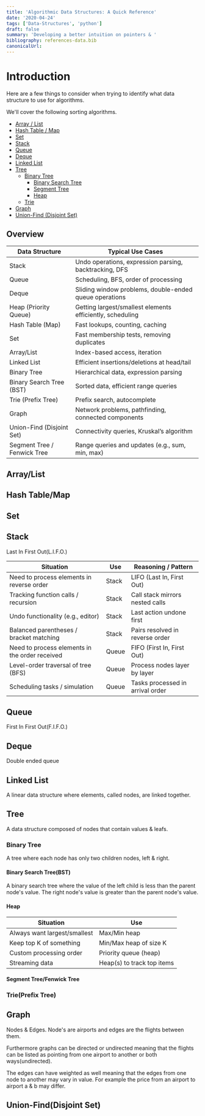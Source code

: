 ```yaml
---
title: 'Algorithmic Data Structures: A Quick Reference'
date: '2020-04-24'
tags: ['Data-Structures', 'python']
draft: false
summary: 'Developing a better intuition on pointers & '
bibliography: references-data.bib
canonicalUrl:
---
```


# Introduction

Here are a few things to consider when trying to identify what data structure to use for algorithms.

We'll cover the following sorting algorithms.

- [Array / List](#array--list)
- [Hash Table / Map](#hash-table--map)
- [Set](#set)
- [Stack](#stack)
- [Queue](#queue)
- [Deque](#deque)
- [Linked List](#linked-list)
- [Tree](#tree)
  - [Binary Tree](#binary-tree)
    - [Binary Search Tree](#binary-search-tree)
    - [Segment Tree](#segment-tree)
    - [Heap](#heap)
  - [Trie](#trie)
- [Graph](#graph)
- [Union-Find (Disjoint Set)](#union-find-disjoint-set)

## Overview

| Data Structure              | Typical Use Cases                                         |
| --------------------------- | --------------------------------------------------------- |
| Stack                       | Undo operations, expression parsing, backtracking, DFS    |
| Queue                       | Scheduling, BFS, order of processing                      |
| Deque                       | Sliding window problems, double-ended queue operations    |
| Heap (Priority Queue)       | Getting largest/smallest elements efficiently, scheduling |
| Hash Table (Map)            | Fast lookups, counting, caching                           |
| Set                         | Fast membership tests, removing duplicates                |
| Array/List                  | Index-based access, iteration                             |
| Linked List                 | Efficient insertions/deletions at head/tail               |
| Binary Tree                 | Hierarchical data, expression parsing                     |
| Binary Search Tree (BST)    | Sorted data, efficient range queries                      |
| Trie (Prefix Tree)          | Prefix search, autocomplete                               |
| Graph                       | Network problems, pathfinding, connected components       |
| Union-Find (Disjoint Set)   | Connectivity queries, Kruskal’s algorithm                 |
| Segment Tree / Fenwick Tree | Range queries and updates (e.g., sum, min, max)           |

## Array/List

## Hash Table/Map

## Set

## Stack

Last In First Out(L.I.F.O.)

| Situation                                      | Use   | Reasoning / Pattern              |
| ---------------------------------------------- | ----- | -------------------------------- |
| Need to process elements in reverse order      | Stack | LIFO (Last In, First Out)        |
| Tracking function calls / recursion            | Stack | Call stack mirrors nested calls  |
| Undo functionality (e.g., editor)              | Stack | Last action undone first         |
| Balanced parentheses / bracket matching        | Stack | Pairs resolved in reverse order  |
| Need to process elements in the order received | Queue | FIFO (First In, First Out)       |
| Level-order traversal of tree (BFS)            | Queue | Process nodes layer by layer     |
| Scheduling tasks / simulation                  | Queue | Tasks processed in arrival order |

## Queue

First In First Out(F.I.F.O.)

## Deque

Double ended queue

## Linked List

A linear data structure where elements, called nodes, are linked together.

## Tree

A data structure composed of nodes that contain values & leafs.

### Binary Tree

A tree where each node has only two children nodes, left & right.

#### Binary Search Tree(BST)

A binary search tree where the value of the left child is less than the parent node's value. The right node's value is greater than the parent node's value.

#### Heap

| Situation                    | Use                        |
| ---------------------------- | -------------------------- |
| Always want largest/smallest | Max/Min heap               |
| Keep top K of something      | Min/Max heap of size K     |
| Custom processing order      | Priority queue (heap)      |
| Streaming data               | Heap(s) to track top items |

#### Segment Tree/Fenwick Tree

### Trie(Prefix Tree)

## Graph

Nodes & Edges.
Node's are airports and edges are the flights between them.

Furthermore graphs can be directed or undirected meaning that the flights can be listed as pointing from one airport to another or both ways(undirected).

The edges can have weighted as well meaning that the edges from one node to another may vary in value. For example the price from an airport to airport a & b may differ.

## Union-Find(Disjoint Set)
